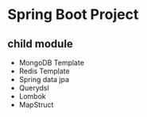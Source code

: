 # Spring Boot Project

## child module

- MongoDB Template
- Redis Template
- Spring data jpa
- Querydsl
- Lombok
- MapStruct

